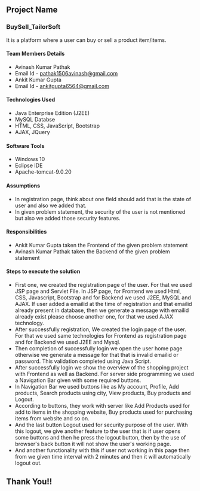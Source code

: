 ## Project Name
### BuySell_TailorSoft
It is a platform where a user can buy or sell a product item/items.

#### Team Members Details
* Avinash Kumar Pathak 
* Email Id - pathak1506avinash@gmail.com
* Ankit Kumar Gupta
* Email Id - ankitgupta6564@gmail.com

#### Technologies Used
* Java Enterprise Edition (J2EE)
* MySQL Databse
* HTML, CSS, JavaScript, Bootstrap
* AJAX, JQuery

#### Software Tools
* Windows 10
* Eclipse IDE
* Apache-tomcat-9.0.20

#### Assumptions
* In registration page, think about one field should add that is the state of user and also we added that.
* In given problem statement, the security of the user is not mentioned but also we added those security features.

#### Responsibilities
* Ankit Kumar Gupta taken the Frontend of the given problem statement
* Avinash Kumar Pathak taken the Backend of the given problem statement

#### Steps to execute the solution
* First one, we created the registration page of the user. For that we used JSP page and Servlet File. In JSP page, for Frontend we used Html, CSS, Javascript, Bootstrap and for Backend we used J2EE, MySQL and AJAX. If user added a emailid at the time of registration and that emailid already present in database, then we generate a message with emailid already exist please choose another one, for that we used AJAX technology.
* After successfully registration, We created the login page of the user. For that we used same technologies for Frontend as registration page and for Backend we used J2EE and Mysql.
* Then completion of successfully login we open the user home page otherwise we generate a message for that that is invalid emailid or password. This validation completed using Java Script.
* After successfully login we show the overview of the shopping project with Frontend as well as Backend. For server side programming we used a Navigation Bar given with some required buttons.
* In Navigation Bar we used buttons like as My account, Profile, Add products, Search products using city, View products, Buy products and Logout. 
* According to buttons, they work with server like Add Products used for add to items in the shopping website, Buy products used for purchasing items from website and so on. 
* And the last button Logout  used for security purpose of the user. With this logout, we give another feature to the user that is if user opens some buttons and then he press the logout button, then by the use of browser's back button it will not show the user's working page.
* And another functionality with this if user not working in this page then from we given time interval with 2 minutes and then it will automatically logout out.

## Thank You!!
